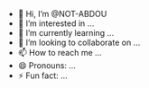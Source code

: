 - 👋 Hi, I’m @NOT-ABDOU
- 👀 I’m interested in ...
- 🌱 I’m currently learning ...
- 💞️ I’m looking to collaborate on ...
- 📫 How to reach me ...
- 😄 Pronouns: ...
- ⚡ Fun fact: ...

<!---
NOT-ABDOU/NOT-ABDOU is a ✨ special ✨ repository because its `README.md` (this file) appears on your GitHub profile.
You can click the Preview link to take a look at your changes.
--->
